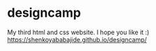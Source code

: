 # designcamp
My third html and css website. I hope you like it :)<br>
https://shenkoyababajide.github.io/designcamp/
